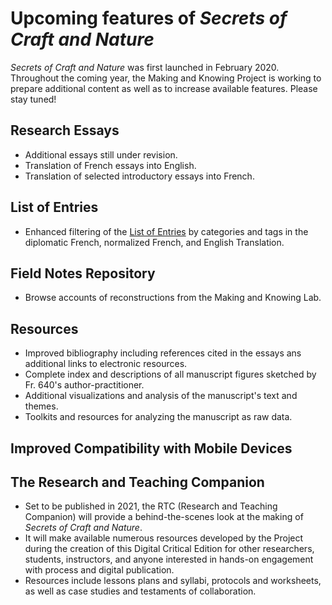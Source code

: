 # Upcoming features of _Secrets of Craft and Nature_

_Secrets of Craft and Nature_ was first launched in February 2020. Throughout the coming year, the Making and Knowing Project is working to prepare additional content as well as to increase available features. Please stay tuned!

## Research Essays
* Additional essays still under revision.
* Translation of French essays into English.
* Translation of selected introductory essays into French.

## List of Entries
* Enhanced filtering of the [List of Entries](/#entries) by categories and tags in the diplomatic French, normalized French, and English Translation.

## Field Notes Repository
* Browse accounts of reconstructions from the Making and Knowing Lab.

## Resources
* Improved bibliography including references cited in the essays ans additional links to electronic resources.
* Complete index and descriptions of all manuscript figures sketched by Fr. 640's author-practitioner.
* Additional visualizations and analysis of the manuscript's text and themes.
* Toolkits and resources for analyzing the manuscript as raw data.

## Improved Compatibility with Mobile Devices

## The Research and Teaching Companion
* Set to be published in 2021, the RTC (Research and Teaching Companion) will provide a behind-the-scenes look at the making of _Secrets of Craft and Nature_.
* It will make available numerous resources developed by the Project during the creation of this Digital Critical Edition for other researchers, students, instructors, and anyone interested in hands-on engagement with process and digital publication.
* Resources include lessons plans and syllabi, protocols and worksheets, as well as case studies and testaments of collaboration.
